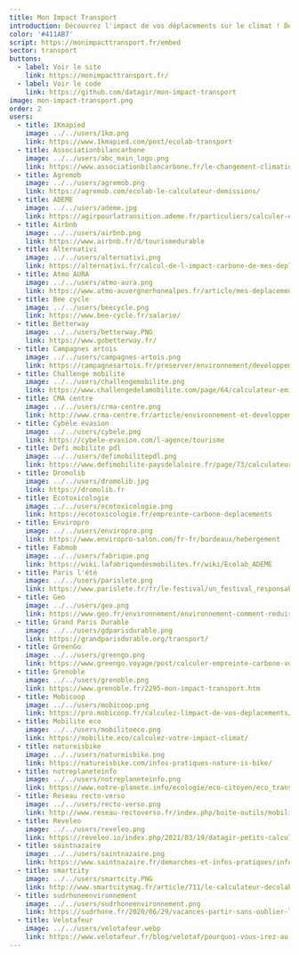 ```yaml
---
title: Mon Impact Transport
introduction: Découvrez l'impact de vos déplacements sur le climat ! Des données ouvertes pour une mobilité moins émettrice en CO2.
color: '#411AB7'
script: https://monimpacttransport.fr/embed
sector: transport
buttons:
  - label: Voir le site
    link: https://monimpacttransport.fr/
  - label: Voir le code
    link: https://github.com/datagir/mon-impact-transport
image: mon-impact-transport.png
order: 2
users:
  - title: 1Kmapied
    image: ../../users/1km.png
    link: https://www.1kmapied.com/post/ecolab-transport
  - title: Associationbilancarbone
    image: ../../users/abc_main_logo.png
    link: https://www.associationbilancarbone.fr/le-changement-climatique/
  - title: Agremob
    image: ../../users/agremob.png
    link: https://agremob.com/ecolab-le-calculateur-demissions/
  - title: ADEME
    image: ../../users/ademe.jpg
    link: https://agirpourlatransition.ademe.fr/particuliers/calculer-emissions-carbone-trajets
  - title: Airbnb
    image: ../../users/airbnb.png
    link: https://www.airbnb.fr/d/tourismedurable
  - title: Alternativi
    image: ../../users/alternativi.png
    link: https://alternativi.fr/calcul-de-l-impact-carbone-de-mes-deplacements-sur-le-climat/701
  - title: Atmo AURA
    image: ../../users/atmo-aura.png
    link: https://www.atmo-auvergnerhonealpes.fr/article/mes-deplacements
  - title: Bee cycle
    image: ../../users/beecycle.png
    link: https://www.bee-cycle.fr/salarie/
  - title: Betterway
    image: ../../users/betterway.PNG
    link: https://www.gobetterway.fr/
  - title: Campagnes artois
    image: ../../users/campagnes-artois.png
    link: https://campagnesartois.fr/preserver/environnement/developpement-durable/325-espace-numerique-du-developpement-durable
  - title: Challenge mobilite
    image: ../../users/challengemobilite.png
    link: https://www.challengedelamobilite.com/page/64/calculateur-emissions-co2
  - title: CMA centre
    image: ../../users/crma-centre.png
    link: http://www.crma-centre.fr/article/environnement-et-developpement-durable
  - title: Cybèle evasion
    image: ../../users/cybele.png
    link: https://cybele-evasion.com/l-agence/tourisme
  - title: Defi mobilite pdl
    image: ../../users/defimobilitepdl.png
    link: https://www.defimobilite-paysdelaloire.fr/page/73/calculateur-emissions-co2
  - title: Dromolib
    image: ../../users/dromolib.jpg
    link: https://dromolib.fr
  - title: Ecotoxicologie
    image: ../../users/ecotoxicologie.png
    link: https://ecotoxicologie.fr/empreinte-carbone-deplacements
  - title: Enviropro
    image: ../../users/enviropro.png
    link: https://www.enviropro-salon.com/fr-fr/bordeaux/hebergement
  - title: Fabmob
    image: ../../users/fabrique.png
    link: https://wiki.lafabriquedesmobilites.fr/wiki/Ecolab_ADEME
  - title: Paris l'été
    image: ../../users/parislete.png
    link: https://www.parislete.fr/fr/le-festival/un_festival_responsable_et_solidaire
  - title: Geo
    image: ../../users/geo.png
    link: https://www.geo.fr/environnement/environnement-comment-reduire-lempreinte-carbone-de-ses-voyages-202204/
  - title: Grand Paris Durable
    image: ../../users/gdparisdurable.png
    link: https://grandparisdurable.org/transport/
  - title: GreenGo
    image: ../../users/greengo.png
    link: https://www.greengo.voyage/post/calculer-empreinte-carbone-voyages
  - title: Grenoble
    image: ../../users/grenoble.png
    link: https://www.grenoble.fr/2295-mon-impact-transport.htm
  - title: Mobicoop
    image: ../../users/mobicoop.png
    link: https://pro.mobicoop.fr/calculez-limpact-de-vos-deplacements/
  - title: Mobilite eco
    image: ../../users/mobiliteeco.png
    link: https://mobilite.eco/calculez-votre-impact-climat/
  - title: natureisbike
    image: ../../users/natureisbike.png
    link: https://natureisbike.com/infos-pratiques-nature-is-bike/
  - title: notreplaneteinfo
    image: ../../users/notreplaneteinfo.png
    link: https://www.notre-planete.info/ecologie/eco-citoyen/eco_transports.php
  - title: Reseau recto-verso
    image: ../../users/recto-verso.png
    link: http://www.reseau-rectoverso.fr/index.php/boite-outils/mobilite/2-non-categorise/68-calculateur
  - title: Reveleo
    image: ../../users/reveleo.png
    link: https://reveleo.io/index.php/2021/03/19/datagir-petits-calculateurs-grands-effets/
  - title: saintnazaire
    image: ../../users/saintnazaire.png
    link: https://www.saintnazaire.fr/demarches-et-infos-pratiques/infos-pratiques/transports
  - title: smartcity
    image: ../../users/smartcity.PNG
    link: http://www.smartcitymag.fr/article/711/le-calculateur-decolab-sensibilise-aux-transports-durables
  - title: sudrhoneenvironnement
    image: ../../users/sudrhoneenvironnement.png
    link: https://sudrhone.fr/2020/06/29/vacances-partir-sans-oublier-la-planete/
  - title: Velotafeur
    image: ../../users/velotafeur.webp
    link: https://www.velotafeur.fr/blog/velotaf/pourquoi-vous-irez-au-travail-a-velo-en-2021-velotafeur.html
---
```

